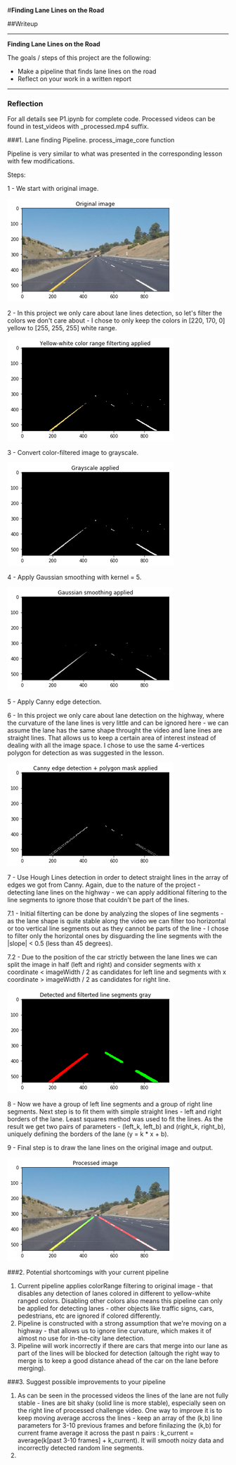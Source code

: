 #**Finding Lane Lines on the Road** 

##Writeup

---

**Finding Lane Lines on the Road**

The goals / steps of this project are the following:
* Make a pipeline that finds lane lines on the road
* Reflect on your work in a written report


[//]: # (Image References)

[image1]: ./output_images/output_1.png "1"
[image2]: ./output_images/output_2.png "2"
[image3]: ./output_images/output_3.png "3"
[image4]: ./output_images/output_4.png "4"
[image5]: ./output_images/output_5.png "5"
[image6]: ./output_images/output_6.png "6"
[image7]: ./output_images/output_7.png "7"

---

### Reflection

For all details see P1.ipynb for complete code.
Processed videos can be found in test_videos with _processed.mp4 suffix.

###1. Lane finding Pipeline. process_image_core function

Pipeline is very similar to what was presented in the corresponding lesson with few modifications.

Steps:

1 - We start with original image.

![image1]

2 - In this project we only care about lane lines detection, so let's filter the colors we don't care about - I chose to only keep the colors in [220, 170, 0] yellow to [255, 255, 255] white range.

![image2]

3 - Convert color-filtered image to grayscale.

![image3]

4 - Apply Gaussian smoothing with kernel = 5.

![image4]

5 - Apply Canny edge detection.

6 - In this project we only care about lane detection on the highway, where the curvature of the lane lines is very little and can be ignored here - we can assume the lane has the same shape throught the video and lane lines are straight lines. That allows us to keep a certain area of interest instead of dealing with all the image space. I chose to use the same 4-vertices polygon for detection as was suggested in the lesson.

![image5]

7 - Use Hough Lines detection in order to detect straight lines in the array of edges we got from Canny. Again, due to the nature of the project - detecting lane lines on the highway - we can apply additional filtering to the line segments to ignore those that couldn't be part of the lines.

  7.1 - Initial filterting can be done by analyzing the slopes of line segments - as the lane shape is quite stable along the video we can filter too horizontal or too vertical line segments out as they cannot be parts of the line - I chose to filter only the horizontal ones by disguarding the line segments with the |slope| < 0.5 (less than 45 degrees).
  
  7.2 - Due to the position of the car strictly between the lane lines we can split the image in half (left and right) and consider segments with x coordinate < imageWidth / 2 as candidates for left line and segments with x coordinate > imageWidth / 2 as candidates for right line.

![image6]  

8 - Now we have a group of left line segments and a group of right line segments. Next step is to fit them with simple straight lines - left and right borders of the lane. Least squares method was used to fit the lines. As the result we get two pairs of parameters - (left_k, left_b) and (right_k, right_b), uniquely defining the borders of the lane (y = k * x + b).

9 - Final step is to draw the lane lines on the original image and output.

![image7]

###2. Potential shortcomings with your current pipeline

1. Current pipeline applies colorRange filtering to original image - that disables any detection of lanes colored in different to yellow-white ranged colors. Disabling other colors also means this pipeline can only be applied for detecting lanes - other objects like traffic signs, cars, pedestrians, etc are ignored if colored differently.
2. Pipeline is constructed with a strong assumption that we're moving on a highway - that allows us to ignore line curvature, which makes it of almost no use for in-the-city lane detection.
3. Pipeline will work incorrectly if there are cars that merge into our lane as part of the lines will be blocked for detection (altough the right way to merge is to keep a good distance ahead of the car on the lane before merging).


###3. Suggest possible improvements to your pipeline

1. As can be seen in the processed videos the lines of the lane are not fully stable - lines are bit shaky (solid line is more stable), especially seen on the right line of processed challenge video. One way to improve it is to keep moving average accross the lines - keep an array of the (k,b) line parameters for 3-10 previous frames and before finilazing the (k,b) for current frame average it across the past n pairs : k_current = average(k[past 3-10 frames] + k_current). It will smooth noizy data and incorrectly detected random line segments.
2. 
